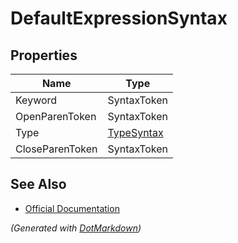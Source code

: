 # DefaultExpressionSyntax

## Properties

| Name            | Type                        |
| --------------- | --------------------------- |
| Keyword         | SyntaxToken                 |
| OpenParenToken  | SyntaxToken                 |
| Type            | [TypeSyntax](TypeSyntax.md) |
| CloseParenToken | SyntaxToken                 |

## See Also

* [Official Documentation](https://docs.microsoft.com/en-us/dotnet/api/microsoft.codeanalysis.csharp.syntax.defaultexpressionsyntax)


*\(Generated with [DotMarkdown](http://github.com/JosefPihrt/DotMarkdown)\)*